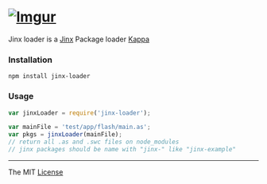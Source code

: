 # [![Imgur](http://i.imgur.com/FHjshUv.png)](https://github.com/webcaetano/jinx)

Jinx loader is a [Jinx](https://github.com/webcaetano/jinx) Package loader [Kappa](http://static-cdn.jtvnw.net/emoticons/v1/25/1.0)

### Installation

```
npm install jinx-loader
```

### Usage 

```javascript
var jinxLoader = require('jinx-loader');

var mainFile = 'test/app/flash/main.as';
var pkgs = jinxLoader(mainFile);  
// return all .as and .swc files on node_modules
// jinx packages should be name with "jinx-" like "jinx-example"
```


---------------------------------

The MIT [License](https://raw.githubusercontent.com/webcaetano/jinx-loader/master/LICENSE.md)
